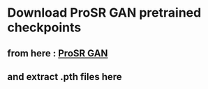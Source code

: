 # Download ProSR GAN pretrained checkpoints
## from here : [ProSR GAN](https://www.dropbox.com/s/ulkvm4yt5v3vxd8/proSRGAN.zip?dl=0)
## and extract .pth files here